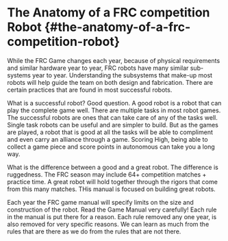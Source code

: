 # The Anatomy of a FRC competition Robot {#the-anatomy-of-a-frc-competition-robot}

While the FRC Game changes each year, because of physical requirements and similar hardware year to year, FRC robots have many similar sub-systems year to year. Understanding the subsystems that make-up most robots will help guide the team on both design and fabrication. There are certain practices that are found in most successful robots.

What is a successful robot? Good question. A good robot is a robot that can play the complete game well. There are multiple tasks in most robot games. The successful robots are ones that can take care of any of the tasks well. Single task robots can be useful and are simpler to build. But as the games are played, a robot that is good at all the tasks will be able to compliment and even carry an alliance through a game. Scoring High, being able to collect a game piece and score points in autonomous can take you a long way.

What is the difference between a good and a great robot. The difference is ruggedness. The FRC season may include 64+ competition matches + practice time. A great robot will hold together through the rigors that come from this many matches. THis manual is focused on building great robots.

Each year the FRC game manual will specify limits on the size and construction of the robot. Read the Game Manual very carefully! Each rule in the manual is put there for a reason. Each rule removed any one year, is also removed for very specific reasons. We can learn as much from the rules that are there as we do from the rules that are not there.